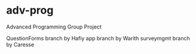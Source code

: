 # adv-prog
Advanced Programming Group Project

QuestionForms branch by Hafiy
app branch by Warith
surveymgmt branch by Caresse

